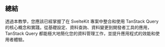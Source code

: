 ## 總結

透過本教學，您應該已經掌握了在 SvelteKit 專案中整合和使用 TanStack Query 的核心概念和實踐。從基礎設定、資料查詢、資料變更到開發者工具的應用，TanStack Query 都能極大地簡化您的資料管理工作，並提升應用程式的效能和使用者體驗。
